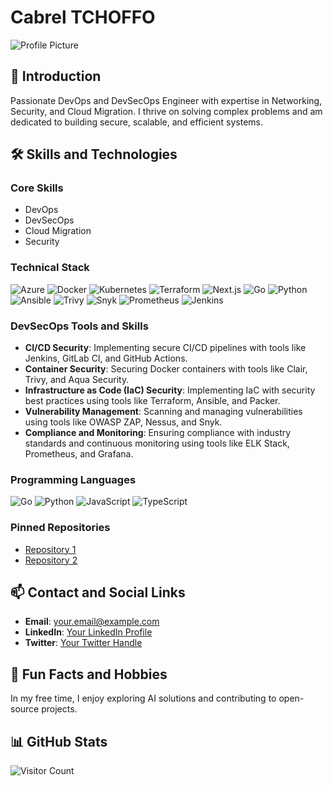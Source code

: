 # Cabrel TCHOFFO

![Profile Picture](https://via.placeholder.com/150) <!-- Replace with your actual profile picture URL -->

## 👋 Introduction
Passionate DevOps and DevSecOps Engineer with expertise in Networking, Security, and Cloud Migration. I thrive on solving complex problems and am dedicated to building secure, scalable, and efficient systems.

## 🛠️ Skills and Technologies
### Core Skills
- DevOps
- DevSecOps
- Cloud Migration
- Security

### Technical Stack
![Azure](https://img.shields.io/badge/Azure-0078D4?logo=azure&logoColor=white)
![Docker](https://img.shields.io/badge/Docker-2496ED?logo=docker&logoColor=white)
![Kubernetes](https://img.shields.io/badge/Kubernetes-326CE5?logo=kubernetes&logoColor=white)
![Terraform](https://img.shields.io/badge/Terraform-623CE4?logo=terraform&logoColor=white)
![Next.js](https://img.shields.io/badge/Next.js-000000?logo=nextdotjs&logoColor=white)
![Go](https://img.shields.io/badge/Go-00ADD8?logo=go&logoColor=white)
![Python](https://img.shields.io/badge/Python-3776AB?logo=python&logoColor=white)
![Ansible](https://img.shields.io/badge/Ansible-EE0000?logo=ansible&logoColor=white)
![Trivy](https://img.shields.io/badge/Trivy-212121?logo=trivy&logoColor=white)
![Snyk](https://img.shields.io/badge/Snyk-4C4CFF?logo=snyk&logoColor=white)
![Prometheus](https://img.shields.io/badge/Prometheus-E6522C?logo=prometheus&logoColor=white)
![Jenkins](https://img.shields.io/badge/Jenkins-D24939?logo=jenkins&logoColor=white)

### DevSecOps Tools and Skills
- **CI/CD Security**: Implementing secure CI/CD pipelines with tools like Jenkins, GitLab CI, and GitHub Actions.
- **Container Security**: Securing Docker containers with tools like Clair, Trivy, and Aqua Security.
- **Infrastructure as Code (IaC) Security**: Implementing IaC with security best practices using tools like Terraform, Ansible, and Packer.
- **Vulnerability Management**: Scanning and managing vulnerabilities using tools like OWASP ZAP, Nessus, and Snyk.
- **Compliance and Monitoring**: Ensuring compliance with industry standards and continuous monitoring using tools like ELK Stack, Prometheus, and Grafana.

### Programming Languages
![Go](https://img.shields.io/badge/Go-00ADD8?logo=go&logoColor=white)
![Python](https://img.shields.io/badge/Python-3776AB?logo=python&logoColor=white)
![JavaScript](https://img.shields.io/badge/JavaScript-F7DF1E?logo=javascript&logoColor=black)
![TypeScript](https://img.shields.io/badge/TypeScript-3178C6?logo=typescript&logoColor=white)

### Pinned Repositories
- [Repository 1](https://https://github.com/cabrelunreal/laraveldocker)
- [Repository 2](https://github.com/cabrelunreal/nextjs-docker)

## 📫 Contact and Social Links
- **Email**: [your.email@example.com](mailto:cabreltchoffo12@gmail.com)
- **LinkedIn**: [Your LinkedIn Profile](https://www.linkedin.com/in/yourprofile)
- **Twitter**: [Your Twitter Handle](https://twitter.com/yourhandle)

## 🌱 Fun Facts and Hobbies
In my free time, I enjoy exploring AI solutions and contributing to open-source projects.

## 📊 GitHub Stats
![Visitor Count](https://visitor-badge.laobi.icu/badge?page_id=cabrelunreal.cabrelunreal)
